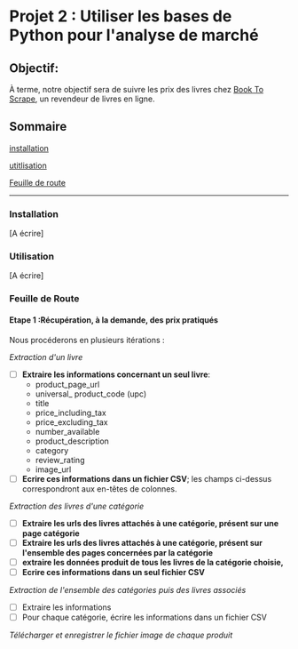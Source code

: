 # Projet 2 : Utiliser les bases de Python pour l'analyse de marché

## Objectif: 
À terme, notre objectif sera de suivre les prix des livres chez 
[Book To Scrape](http://books.toscrape.com/), un revendeur de livres en ligne. 

## Sommaire

[installation](#installation)

[utitlisation](#utilisation)

[Feuille de route](#route)

------------
### <a name="installation"></a>Installation

[A écrire]

### <a name="utilisation"></a>Utilisation

[A écrire]

### <a name="route"></a> Feuille de Route
#### Etape 1 :Récupération, à la demande, des prix pratiqués
Nous procéderons en plusieurs itérations :

*Extraction d'un livre*
- [ ] **Extraire les informations concernant un seul livre**: 
     - product_page_url
     - universal_ product_code (upc)
     - title 
     - price_including_tax 
     - price_excluding_tax 
     - number_available
     - product_description 
     - category
     - review_rating
     - image_url
- [ ] **Ecrire ces informations dans un fichier CSV**; les champs ci-dessus
correspondront aux en-têtes de colonnes.

*Extraction des livres d'une catégorie*

- [ ] **Extraire les urls des livres attachés à une catégorie, présent 
sur une page catégorie**
- [ ] **Extraire les urls des livres attachés à une catégorie, présent 
sur l'ensemble des pages concernées par la catégorie**
- [ ] **extraire les données produit de tous les livres de la catégorie 
choisie,** 
- [ ] **Ecrire ces informations dans un seul fichier CSV**

*Extraction de l'ensemble des catégories puis des livres associés*
- [ ] Extraire les informations
- [ ] Pour chaque catégorie, écrire les informations dans un fichier CSV

*Télécharger et enregistrer le fichier image de chaque produit*
